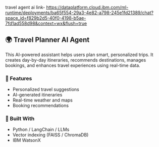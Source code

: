 travel agent ai link- https://dataplatform.cloud.ibm.com/ml-runtime/deployments/ba65f554-29a3-4e82-a798-245e1fd21389/chat?space_id=f829b2d5-40f0-4198-b5ae-7fd1ad558d98&context=wx&flush=true
## 🌍 Travel Planner AI Agent

This AI-powered assistant helps users plan smart, personalized trips. It creates day-by-day itineraries, recommends destinations, manages bookings, and enhances travel experiences using real-time data.

### 🔧 Features
- Personalized travel suggestions
- AI-generated itineraries
- Real-time weather and maps
- Booking recommendations

### 🧠 Built With
- Python / LangChain / LLMs
- Vector indexing (FAISS / ChromaDB)
- IBM WatsonX 
